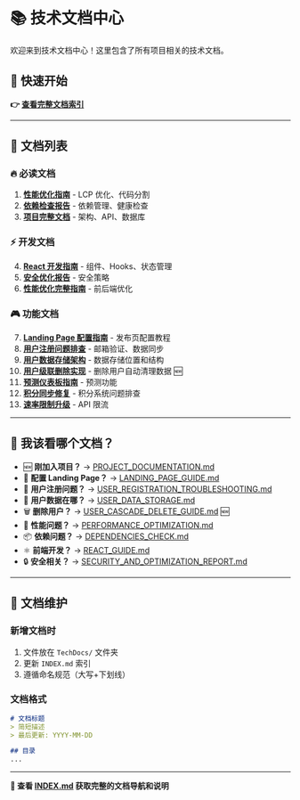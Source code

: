 # 📚 技术文档中心

欢迎来到技术文档中心！这里包含了所有项目相关的技术文档。

## 🚀 快速开始

**👉 [查看完整文档索引](./INDEX.md)**

---

## 📖 文档列表

### 🔥 必读文档
1. **[性能优化指南](./PERFORMANCE_OPTIMIZATION.md)** - LCP 优化、代码分割
2. **[依赖检查报告](./DEPENDENCIES_CHECK.md)** - 依赖管理、健康检查  
3. **[项目完整文档](./PROJECT_DOCUMENTATION.md)** - 架构、API、数据库

### ⚡ 开发文档
4. **[React 开发指南](./REACT_GUIDE.md)** - 组件、Hooks、状态管理
5. **[安全优化报告](./SECURITY_AND_OPTIMIZATION_REPORT.md)** - 安全策略
6. **[性能优化完整指南](./PERFORMANCE_OPTIMIZATION_GUIDE.md)** - 前后端优化

### 🎮 功能文档
7. **[Landing Page 配置指南](./LANDING_PAGE_GUIDE.md)** - 发布页配置教程
8. **[用户注册问题排查](./USER_REGISTRATION_TROUBLESHOOTING.md)** - 邮箱验证、数据同步
9. **[用户数据存储架构](./USER_DATA_STORAGE.md)** - 数据存储位置和结构
10. **[用户级联删除实现](./USER_CASCADE_DELETE_GUIDE.md)** - 删除用户自动清理数据 🆕
11. **[预测仪表板指南](./PREDICTION_DASHBOARD_GUIDE.md)** - 预测功能
12. **[积分同步修复](./POINTS_SYNC_FIX.md)** - 积分系统问题排查
13. **[速率限制升级](./RATE_LIMITING_AUDIT_ERROR_UPGRADE_GUIDE.md)** - API 限流

---

## 🎯 我该看哪个文档？

- 🆕 **刚加入项目？** → [PROJECT_DOCUMENTATION.md](./PROJECT_DOCUMENTATION.md)
- 🎨 **配置 Landing Page？** → [LANDING_PAGE_GUIDE.md](./LANDING_PAGE_GUIDE.md)
- 📧 **用户注册问题？** → [USER_REGISTRATION_TROUBLESHOOTING.md](./USER_REGISTRATION_TROUBLESHOOTING.md)
- 💾 **用户数据在哪？** → [USER_DATA_STORAGE.md](./USER_DATA_STORAGE.md)
- 🗑️ **删除用户？** → [USER_CASCADE_DELETE_GUIDE.md](./USER_CASCADE_DELETE_GUIDE.md) 🆕
- 🐛 **性能问题？** → [PERFORMANCE_OPTIMIZATION.md](./PERFORMANCE_OPTIMIZATION.md)
- 📦 **依赖问题？** → [DEPENDENCIES_CHECK.md](./DEPENDENCIES_CHECK.md)
- ⚛️ **前端开发？** → [REACT_GUIDE.md](./REACT_GUIDE.md)
- 🔒 **安全相关？** → [SECURITY_AND_OPTIMIZATION_REPORT.md](./SECURITY_AND_OPTIMIZATION_REPORT.md)

---

## 📝 文档维护

### 新增文档时
1. 文件放在 `TechDocs/` 文件夹
2. 更新 `INDEX.md` 索引
3. 遵循命名规范（大写+下划线）

### 文档格式
```markdown
# 文档标题
> 简短描述
> 最后更新: YYYY-MM-DD

## 目录
...
```

---

**📖 查看 [INDEX.md](./INDEX.md) 获取完整的文档导航和说明**

